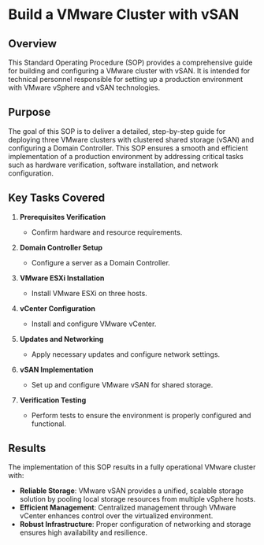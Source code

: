 # Build a VMware Cluster with vSAN
## Overview

This Standard Operating Procedure (SOP) provides a comprehensive guide for building and configuring a VMware cluster with vSAN. It is intended for technical personnel responsible for setting up a production environment with VMware vSphere and vSAN technologies.

## Purpose

The goal of this SOP is to deliver a detailed, step-by-step guide for deploying three VMware clusters with clustered shared storage (vSAN) and configuring a Domain Controller. This SOP ensures a smooth and efficient implementation of a production environment by addressing critical tasks such as hardware verification, software installation, and network configuration.

## Key Tasks Covered

1. **Prerequisites Verification**
   - Confirm hardware and resource requirements.

2. **Domain Controller Setup**
   - Configure a server as a Domain Controller.

3. **VMware ESXi Installation**
   - Install VMware ESXi on three hosts.

4. **vCenter Configuration**
   - Install and configure VMware vCenter.

5. **Updates and Networking**
    - Apply necessary updates and configure network settings.

6. **vSAN Implementation**
    - Set up and configure VMware vSAN for shared storage.

7. **Verification Testing**
    - Perform tests to ensure the environment is properly configured and functional.

## Results

The implementation of this SOP results in a fully operational VMware cluster with:

- **Reliable Storage**: VMware vSAN provides a unified, scalable storage solution by pooling local storage resources from multiple vSphere hosts.
- **Efficient Management**: Centralized management through VMware vCenter enhances control over the virtualized environment.
- **Robust Infrastructure**: Proper configuration of networking and storage ensures high availability and resilience.
